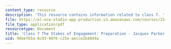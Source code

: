 ```yaml
---
content_type: resource
description: 'This resource contains information related to class 7. '
file: https://ol-ocw-studio-app-production.s3.amazonaws.com/courses/15-067-competitive-decision-making-and-negotiation-spring-2011/9deef65a8c9390f6c25eaecce2b4849a_MIT15_067S11_Cl7_S_E_PR-JP.pdf
file_type: application/pdf
resourcetype: Document
title: 'Class 7 The Stakes of Engagement: Preparation - Jacques Parker'
uid: 9deef65a-8c93-90f6-c25e-aecce2b4849a
---
```

